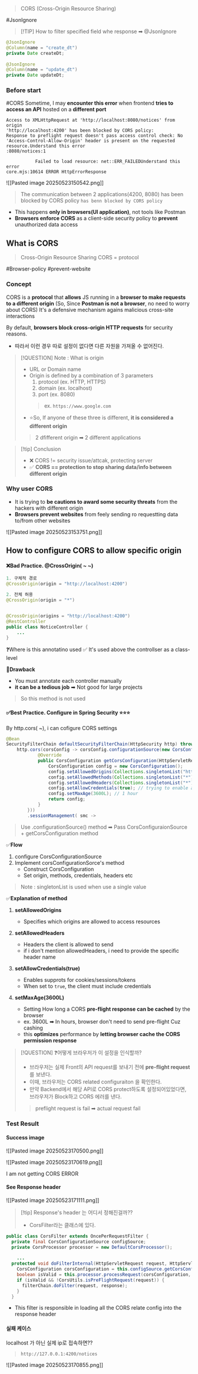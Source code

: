 > CORS (Cross-Origin Resource Sharing)

#JsonIgnore
>[!TIP] How to filter specified field whe response ➡ @JsonIgnore
```java
@JsonIgnore  
@Column(name = "create_dt")  
private Date createDt;  
  
@JsonIgnore  
@Column(name = "update_dt")  
private Date updateDt;
```

### Before start


#CORS 
Sometime, I may **encounter this error** when frontend **tries to access an API** hosted on a **different port** 
```shell
Access to XMLHttpRequest at 'http://localhost:8080/notices' from origin 
'http://localhost:4200' has been blocked by CORS policy:
Response to preflight request doesn't pass access control check: No 'Access-Control-Allow-Origin' header is present on the requested resource.Understand this error
:8080/notices:1 
            
           Failed to load resource: net::ERR_FAILEDUnderstand this error
core.mjs:10614 ERROR HttpErrorResponse
```
![[Pasted image 20250523150542.png]]
> The communication between 2 applications(4200, 8080) has been blocked by CORS policy
> `has benn blocked by CORS policy` 
- This happens **only in browsers(UI application)**, not tools like Postman 
- **Browsers enforce CORS** as a client-side security policy to **prevent** unauthorized data access

## What is CORS 
 > Cross-Origin Resource Sharing
 > CORS = protocol

#Browser-policy  #prevent-website
### Concept
CORS is a **protocol** that **allows** JS running in a **browser to make requests to a different origin** 
(So, Since **Postman is not a browser**, no need to worry about CORS)
It's a defensive mechanism agains malicious cross-site interactions

By default, **browsers block cross-origin HTTP requests** for security reasons.
 - 따라서 이런 경우 따로 설정이 없다면 다른 자원을 가져올 수 없어진다.

>[!QUESTION] Note : What is origin
>- URL or Domain name
>- Origin is defined by a combination of 3 parameters
>	1. protocol (ex. HTTP, HTTPS)
>	2. domain (ex. localhost)
>	3. port (ex. 8080)
>	> ex. `https://www.google.com` 
>- ⭐So, If  anyone of these three is different, **it is considered a different origin** 
>> 2 dfifferent origin ➡ 2 different applications


>[!tip] Conclusion
>- ❌ CORS != security issue/attcak, protecting server
>- ✅ **CORS == protection to stop sharing data/info between different origin**
### Why user CORS 

- It is trying to **be cautions to award some security threats** from the hackers with different origin
- **Browsers prevent websites** from feely sending ro requestting data to/from other websites

![[Pasted image 20250523153751.png]] 



## How to configure CORS to allow specific origin 

#### ❌Bad Practice. @CrossOrigin( ~ ~) 
```java 
1. 구체적 경로 
@CrossOrigin(origin = "http://localhost:4200") 

2. 전체 허용 
@CrossOrigin(origin = "*")


@CrossOrigin(origins = "http://localhost:4200")
@RestController
public class NoticeController {
    ...
}
```

 ❓Where is this annotatino used
 ✅ It's used above the controllser as a class-level 

**💢Drawback**
- You must annotate each controller manually
- **it can be a tedious job**  ➡ Not good for large projects

> So this method is not used 

#### ✅Best Practice. Configure in Spring Security ⭐⭐⭐

By http.cors( ~), i can cofigure CORS settings 
```java 
@Bean  
SecurityFilterChain defaultSecurityFilterChain(HttpSecurity http) throws Exception {  
    http.cors(corsConfig -> corsConfig.configurationSource(new CorsConfigurationSource() {  
            @Override  
            public CorsConfiguration getCorsConfiguration(HttpServletRequest request) {  
                CorsConfiguration config = new CorsConfiguration();  
                config.setAllowedOrigins(Collections.singletonList("http://localhost:4200"));  
                config.setAllowedMethods(Collections.singletonList("*"));  
                config.setAllowedHeaders(Collections.singletonList("*"));  
                config.setAllowCredentials(true); // trying to enable accepting the user credentials and cookies  
                config.setMaxAge(3600L); // 1 hour  
                return config;  
            }  
        }))  
        .sessionManagement( smc ->
```
> Use .configurationSource() method ➡ Pass CorsConfiguraionSource + getCorsConfiguration method

✅**Flow** 
1. configure CorsConfigurationSource
2. Implement corsConfigurationSorce's method
	- Construct CorsConfiguration
	- Set origin, methods, credentials, headers  etc 

>Note : singletonList is used when use a single value 

✅**Explanation of method** 
1. **setAllowedOrigins**
	- Specifies which origins are allowed to access resources 
	  
2. **setAllowedHeaders**
	- Headers the client is allowed to send
	- if i don't mention allowedHeaders, i need to provide the specific header name
	  
3. **setAllowCredentials(true)**
	- Enables supprots for cookies/sessions/tokens 
	- When set to `true`, the client must include credentials 
	  
4. **setMaxAge(3600L)**
	- Setting How long a CORS **pre-flight response can be cached** by the browser
	- ex. 3600L ➡ In hours, browser don't need to send pre-flight Cuz cashing 
	- this **optimizes** performance by **letting browser cache the CORS permission response** 


>[!QUESTION] ❓어떻게 브라우저가 이 설정을 인식할까?
>- 브라우저는 실제 Front의 API request를 보내기 전에 **pre-flight request**를 보낸다.
>- 이때, 브라우저는 CORS related configuraiton 을 확인한다.
>- 만약 Backend에서 해당 API로 CORS protect하도록 설정되어있었다면, 브라우저가 Block하고 CORS 에러를 낸다.
> > preflight request is fail ➡ actual request fail


### Test Result 
#### Success image

![[Pasted image 20250523170500.png]]

![[Pasted image 20250523170619.png]]

I am not getting CORS ERROR 
#### See Response header 

![[Pasted image 20250523171111.png]]
>[!tip] Response's header 는 어디서 정해진걸까??
>- CorsFilter라는 클래스에 있다.

```java
public class CorsFilter extends OncePerRequestFilter {  
  private final CorsConfigurationSource configSource;  
  private CorsProcessor processor = new DefaultCorsProcessor();  
  
	...
  protected void doFilterInternal(HttpServletRequest request, HttpServletResponse response, FilterChain filterChain) throws ServletException, IOException {  
    CorsConfiguration corsConfiguration = this.configSource.getCorsConfiguration(request);  
    boolean isValid = this.processor.processRequest(corsConfiguration, request, response);  
    if (isValid && !CorsUtils.isPreFlightRequest(request)) {  
      filterChain.doFilter(request, response);  
    }  
  }
```
- This filter is responsible in loading all the CORS relate config into the response header 



#### 실패 케이스 
localhost 가 아닌 실제 ip로 접속하면??
> `http://127.0.0.1:4200/notices`

![[Pasted image 20250523170855.png]]
